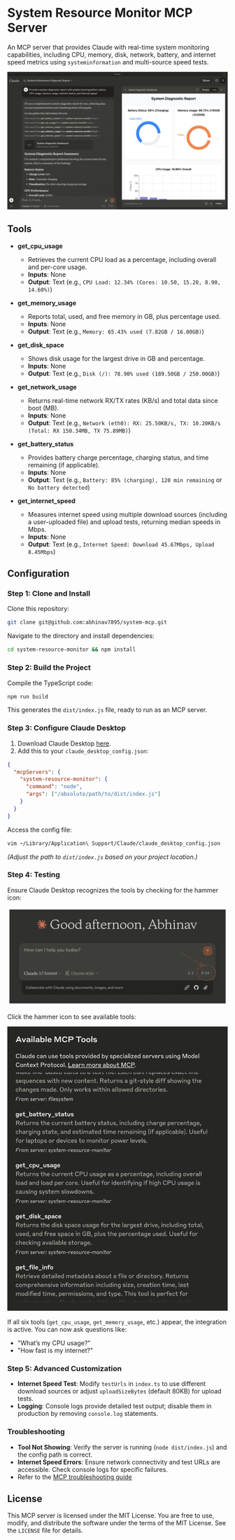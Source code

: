 # System Resource Monitor MCP Server

An MCP server that provides Claude with real-time system monitoring capabilities, including CPU, memory, disk, network, battery, and internet speed metrics using `systeminformation` and multi-source speed tests.

![Demo](assets/example-mcp.png)  

## Tools

- **get_cpu_usage**
  - Retrieves the current CPU load as a percentage, including overall and per-core usage.
  - **Inputs**: None
  - **Output**: Text (e.g., `CPU Load: 12.34% (Cores: 10.50, 15.20, 8.90, 14.60%)`)

- **get_memory_usage**
  - Reports total, used, and free memory in GB, plus percentage used.
  - **Inputs**: None
  - **Output**: Text (e.g., `Memory: 65.43% used (7.82GB / 16.00GB)`)

- **get_disk_space**
  - Shows disk usage for the largest drive in GB and percentage.
  - **Inputs**: None
  - **Output**: Text (e.g., `Disk (/): 78.90% used (189.50GB / 250.00GB)`)

- **get_network_usage**
  - Returns real-time network RX/TX rates (KB/s) and total data since boot (MB).
  - **Inputs**: None
  - **Output**: Text (e.g., `Network (eth0): RX: 25.50KB/s, TX: 10.20KB/s (Total: RX 150.34MB, TX 75.89MB)`)

- **get_battery_status**
  - Provides battery charge percentage, charging status, and time remaining (if applicable).
  - **Inputs**: None
  - **Output**: Text (e.g., `Battery: 85% (charging), 120 min remaining` or `No battery detected`)

- **get_internet_speed**
  - Measures internet speed using multiple download sources (including a user-uploaded file) and upload tests, returning median speeds in Mbps.
  - **Inputs**: None
  - **Output**: Text (e.g., `Internet Speed: Download 45.67Mbps, Upload 8.45Mbps`)

## Configuration

### Step 1: Clone and Install

Clone this repository:

```bash
git clone git@github.com:abhinav7895/system-mcp.git
```

Navigate to the directory and install dependencies:

```bash
cd system-resource-monitor && npm install
```

### Step 2: Build the Project

Compile the TypeScript code:

```bash
npm run build
```

This generates the `dist/index.js` file, ready to run as an MCP server.

### Step 3: Configure Claude Desktop

1. Download Claude Desktop [here](https://claude.ai/download).
2. Add this to your `claude_desktop_config.json`:

```json
{
  "mcpServers": {
    "system-resource-monitor": {
      "command": "node",
      "args": ["/absolute/path/to/dist/index.js"]
    }
  }
}
```

Access the config file:

```bash
vim ~/Library/Application\ Support/Claude/claude_desktop_config.json
```

*(Adjust the path to `dist/index.js` based on your project location.)*



### Step 4: Testing

Ensure Claude Desktop recognizes the tools by checking for the hammer icon:

![Claude Visual Tools](assets/hammer-mcp.png)

Click the hammer icon to see available tools:

![Available Integration](assets/tools-mcp.png)

If all six tools (`get_cpu_usage`, `get_memory_usage`, etc.) appear, the integration is active. You can now ask questions like:
- "What’s my CPU usage?"
- "How fast is my internet?"

### Step 5: Advanced Customization

- **Internet Speed Test**: Modify `testUrls` in `index.ts` to use different download sources or adjust `uploadSizeBytes` (default 80KB) for upload tests.
- **Logging**: Console logs provide detailed test output; disable them in production by removing `console.log` statements.

### Troubleshooting

- **Tool Not Showing**: Verify the server is running (`node dist/index.js`) and the config path is correct.
- **Internet Speed Errors**: Ensure network connectivity and test URLs are accessible. Check console logs for specific failures.
- Refer to the [MCP troubleshooting guide](https://modelcontextprotocol.io/docs/tools/debugging)

## License

This MCP server is licensed under the MIT License. You are free to use, modify, and distribute the software under the terms of the MIT License. See the `LICENSE` file for details.
